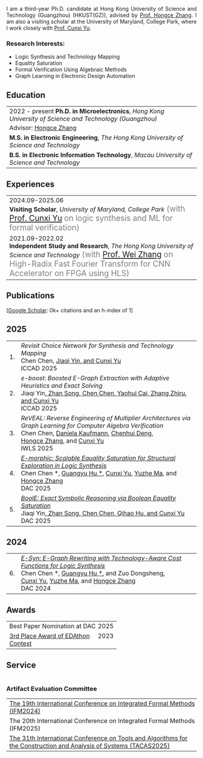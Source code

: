 <p align='justify'>
I am a third-year Ph.D. candidate at Hong Kong University of Science and Technology (Guangzhou) (HKUST(GZ)), advised by <a href="https://hongcezh.people.ust.hk" target="_blank">Prof. Hongce Zhang</a>. I am also a visiting scholar at the University of Maryland, College Park, where I work closely with <a href="https://ycunxi.github.io/cunxiyu/" target="_blank">Prof. Cunxi Yu</a>.
</p>
<h3>Research Interests:</h3>
<ul>
  <li>Logic Synthesis and Technology Mapping
  </li>
  <li>Equality Saturation </li>
  <li>Formal Verification Using Algebraic Methods </li>
  <li>Graph Learning in Electronic Design Automation </li>
</ul>


## <i class="fa fa-chevron-right"></i> Education

<table class="table table-hover">
  <tr>
    <td>
      <span class='cvdate'>2022&nbsp;-&nbsp;present</span>
      <strong>Ph.D. in Microelectronics</strong>, <em>Hong Kong University of Science and Technology (Guangzhou)</em>
      <br>
        <p style='margin-top:-1em;margin-bottom:0em' markdown='1'>
        <br> Advisor: <a href="https://hongcezh.people.ust.hk" target="_blank">Hongce Zhang</a>
        </p>
    </td>
  </tr>
  <tr>
    <td>
      <span class='cvdate'></span>
      <strong>M.S. in Electronic Engineering</strong>, <em>The Hong Kong University of Science and Technology</em>
      <br>
    </td>
  </tr>
  <tr>
    <td>
      <span class='cvdate'></span>
      <strong>B.S. in Electronic Information Technology</strong>, <em>Macau University of Science and Technology</em>
      <br>
    </td>
  </tr>
</table>


## <i class="fa fa-chevron-right"></i> Experiences
<table class="table table-hover">
<tr>
  <td style='padding-right:0;'>
<span class='cvdate'>2024.09-2025.06</span>
<p markdown="1" style='margin: 0'><strong>Visiting Scholar</strong>, <em>University of Maryland, College Park</em><span markdown="1" style="color:grey;font-size:1.3rem;margin: 0">
(with <a href="https://ycunxi.github.io/cunxiyu/" target="_blank">Prof. Cunxi Yu</a> on logic synthesis and ML for formal verification)
</span></p>
  </td>
</tr>
<tr>
  <td style='padding-right:0;'>
<span class='cvdate'>2021.09-2022.02</span>
<p markdown="1" style='margin: 0'><strong>Independent Study and Research</strong>, <em>The Hong Kong University of Science and Technology</em><span markdown="1" style="color:grey;font-size:1.3rem;margin: 0">
(with <a href="https://eeweiz.home.ece.ust.hk" target="_blank">Prof. Wei Zhang</a> on High-Radix Fast Fourier Transform for CNN Accelerator on FPGA using HLS)
</span></p>
  </td>
</tr>
</table>


## <i class="fa fa-chevron-right"></i> Publications

<!-- I usually publish at machine learning conferences, -->
<!-- including . -->
<!-- <a href="https://scholar.google.com/citations?user=xy8E1gIAAAAJ&hl=en&authuser=1">Google Scholar</a> -->
<!-- reports 0k+ citations and an h-index of 1. -->
<!-- The selected publications I am a primary author on are <span style='background-color: #ffffd0'>highlighted.</span> -->

[<a href="https://scholar.google.com/citations?user=xy8E1gIAAAAJ&hl=en&authuser=1">Google Scholar</a>: 0k+ citations and an h-index of 1] <br>
<!-- Selected publications I am a primary author on are <span style='background-color: #ffffd0'>highlighted.</span> -->

<h2>2025</h2>
<table class="table table-hover">

<tr id="tr-ICCAD25-CRISTAL" >
<td align='right'>
1.
</td>
<td>
    <em>Revisit Choice Network for Synthesis and Technology Mapping</em> <br>
    Chen&nbsp;Chen, <a href='https://yin-jiaqi.github.io' target='_blank'>Jiaqi&nbsp;Yin, and <a href='https://ycunxi.github.io/cunxiyu/' target='_blank'>Cunxi&nbsp;Yu</a><br>
    ICCAD 2025  <br>
    
</td>
</tr>


<tr id="tr-ICCAD25-Eboost" >
<td align='right'>
2.
</td>
<td>
    <em>e-boost: Boosted E-Graph Extraction with Adaptive Heuristics and Exact Solving</em> <br>
    Jiaqi&nbsp;Yin<a href='https://yin-jiaqi.github.io' target='_blank'>, <a href='https://zhansong01.github.io' target='_blank'>Zhan&nbsp;Song, Chen&nbsp;Chen, <a href='https://www.csl.cornell.edu/~yc2632/' target='_blank'>Yaohui&nbsp;Cai, <a href='https://www.csl.cornell.edu/~zhiruz/' target='_blank'>Zhang&nbsp;Zhiru, and <a href='https://ycunxi.github.io/cunxiyu/' target='_blank'>Cunxi&nbsp;Yu</a><br>
    ICCAD 2025  <br>
    



<tr id="tr-IWLS25-REVEAL" >
<td align='right'>
3.
</td>
<td>
    <em>ReVEAL: Reverse Engineering of Multiplier Architectures via Graph Learning for Computer Algebra Verification</em> <br>
    Chen&nbsp;Chen, <a href='https://danielakaufmann.at' target='_blank'>Daniela&nbsp;Kaufmann</a>, <a href='https://chenhui1016.github.io' target='_blank'>Chenhui&nbsp;Deng</a>, <a href='https://hongcezh.people.ust.hk' target='_blank'>Hongce&nbsp;Zhang</a>, and <a href='https://ycunxi.github.io/cunxiyu/' target='_blank'>Cunxi&nbsp;Yu</a><br>
    IWLS 2025  <br>
    
</td>
</tr>


<tr id="tr-DAC25-E-morphic" >
<td align='right'>
4.
</td>
<td>
    <em><a href='https://arxiv.org/abs/2504.11574' target='_blank'>E-morphic: Scalable Equality Saturation for Structural Exploration in Logic Synthesis</a> </em> <br>
    Chen&nbsp;Chen&nbsp;*, <a href='https://guangyuhu.me' target='_blank'>Guangyu&nbsp;Hu&nbsp;*</a>, <a href='https://ycunxi.github.io/cunxiyu/' target='_blank'>Cunxi&nbsp;Yu</a>, <a href='https://www.yuzhe-ma.com' target='_blank'>Yuzhe&nbsp;Ma</a>, and <a href='https://hongcezh.people.ust.hk' target='_blank'>Hongce&nbsp;Zhang</a><br>
    DAC 2025  <br>
    
</td>
</tr>


<tr id="tr-DAC25-BOOLE" >
<td align='right'>
5.
</td>
<td>
    <em><a href='https://arxiv.org/abs/2504.05577' target='_blank'>BoolE: Exact Symbolic Reasoning via Boolean Equality Saturation</a> </em> <br>
    Jiaqi&nbsp;Yin<a href='https://yin-jiaqi.github.io' target='_blank'>, <a href='https://zhansong01.github.io' target='_blank'>Zhan&nbsp;Song, Chen&nbsp;Chen, Qihao&nbsp;Hu, and <a href='https://ycunxi.github.io/cunxiyu/' target='_blank'>Cunxi&nbsp;Yu</a><br>
    DAC 2025  <br>
    
</td>
</tr>

</table>
<h2>2024</h2>
<table class="table table-hover">

<tr id="tr-DAC24-E-Syn" >
<td align='right'>
6.
</td>
<td>
    <em><a href='https://doi.org/10.1145/3649329.3656246' target='_blank'>E-Syn: E-Graph Rewriting with Technology-Aware Cost Functions for Logic Synthesis</a> </em> <br>
    Chen&nbsp;Chen&nbsp;*, <a href='https://guangyuhu.me' target='_blank'>Guangyu&nbsp;Hu&nbsp;*</a>, and&nbsp;Zuo&nbsp;Dongsheng, <a href='https://ycunxi.github.io/cunxiyu/' target='_blank'>Cunxi&nbsp;Yu</a>, <a href='https://www.yuzhe-ma.com' target='_blank'>Yuzhe&nbsp;Ma</a>, and <a href='https://hongcezh.people.ust.hk' target='_blank'>Hongce&nbsp;Zhang</a><br>
    DAC 2024  <br>
    
</td>
</tr>

</table>


## <i class="fa fa-chevron-right"></i> Awards
<table class="table table-hover">
<tr>
  <td>
  <div style='float: right'>2025</div>
  <div>
        Best Paper Nomination at DAC
  </div>
  </td>
  <!-- <td class='col-md-2' style='text-align:right;'>2025</td> -->
</tr>
<tr>
  <td>
  <div style='float: right'>2023</div>
  <div>
        <a href="https://sites.google.com/view/ceda-hk/edathon-2023">3rd Place Award of EDAthon Contest</a>
  </div>
  </td>
  <!-- <td class='col-md-2' style='text-align:right;'>2023</td> -->
</tr>
</table>


## <i class="fa fa-chevron-right"></i> Service
<table class="table table-hover">
</table>

### Artifact Evaluation Committee
<table class="table table-hover">
<tr>
  <td style='padding-right:0;'><a href="https://ifm2024.cs.manchester.ac.uk/artifacts.html#artifact-evaluation-committee" target="_blank">The 19th International Conference on Integrated Formal Methods (IFM2024)</a></td>
</tr>
<tr>
  <td style='padding-right:0;'>The 20th International Conference on Integrated Formal Methods (IFM2025)</td>
</tr>
<tr>
  <td style='padding-right:0;'><a href="https://tacas.info/artifacts-25.php" target="_blank">The 31th  International Conference on Tools and Algorithms for the Construction and Analysis of Systems (TACAS2025)</a></td>
</tr>
</table>
